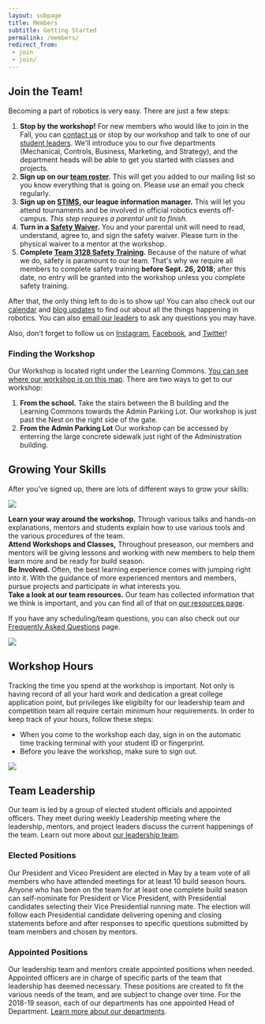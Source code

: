 ```yaml
---
layout: subpage
title: Members
subtitle: Getting Started
permalink: /members/
redirect_from:
 - join
 - join/
---
```


## Join the Team!
Becoming a part of robotics is very easy. There are just a few steps:

<!--
Uncomment this portion near the end of the school year.
1. **Come to Narwhal Orientation.** On Narwhal Intro Day, each of our five divisons (Mechanical, Controls, Business, Marketing, and Strategy) will be giving a brief introduction of what they do, and on Narwhal Information Days, eahc division will be giving a presentation to orient and acquaint new members, describe the work they do, how to join, and what training they will have available to get you started. Check out our [calendar](/members/calendar/) for dates and details.
-->
1. **Stop by the workshop!** For new members who would like to join in the Fall, you can [contact us](/contact/) or stop by our workshop and talk to one of our [student leaders](/about/leaders/). We'll introduce you to our five departments (Mechanical, Controls, Business, Marketing, and Strategy), and the department heads will be able to get you started with classes and projects.
2. **Sign up on our [team roster](https://team3128.us17.list-manage.com/subscribe?u=7c13b1f47db9b4f3392eda9f2&id=b93cada25a).** This will get you added to our mailing list so you know everything that is going on.  Please use an email you check regularly.
3. **Sign up on [STIMS](https://my.firstinspires.org/Dashboard/), our league information manager.** This will let you attend tournaments and be involved in official robotics events off-campus. *This step requires a parental unit to finish.*
4. **Turn in a [Safety Waiver](https://docs.google.com/document/d/1eKfQ-ij7vUV6zmvRvK-UCNH1psCDn2Wk-KJHHpBW6ec/edit?usp=sharing).** You and your parental unit will need to read, understand, agree to, and sign the safety waiver. Please turn in the physical waiver to a mentor at the workshop.
5. **Complete [Team 3128 Safety Training](/members/safety/).** Because of the nature of what we do, safety is paramount to our team. That's why we require all members to complete safety training **before Sept. 26, 2018**; after this date, no entry will be granted into the workshop unless you complete safety training.

After that, the only thing left to do is to show up! You can also check out our [calendar](/members/calendar/) and [blog updates](/blog/) to find out about all the things happening in robotics. You can also [email our leaders](/contact/) to ask any questions you may have.

Also, don't forget to follow us on [Instagram](https://www.instagram.com/stories/3128aluminarwhals/?hl=en), [Facebook](https://www.facebook.com/aluminumnarwhals), and [Twitter](https://twitter.com/FRCTeam3128)!

### Finding the Workshop
Our Workshop is located right under the Learning Commons. [You can see where our workshop is on this map](https://drive.google.com/file/d/1nmsMCm0ZSwcSjjCppgf_gx3leKmMs5WY/view?usp=sharing). There are two ways to get to our workshop:
1. **From the school.** Take the stairs between the B building and the Learning Commons towards the Admin Parking Lot. Our workshop is just past the Nest on the right side of the gate.
2. **From the Admin Parking Lot** Our workshop can be accessed by enterring the large concrete sidewalk just right of the Administration building.

## Growing Your Skills

After you’ve signed up, there are lots of different ways to grow your skills:

<img src="/assets/dank-photos/1.jpg" class="leftimage">

**Learn your way around the workshop.** Through various talks and hands-on explanations, mentors and students explain how to use various tools and the various procedures of the team.  
**Attend Workshops and Classes,** Throughout preseason, our members and mentors will be giving lessons and working with new members to help them learn more and be ready for build season.  
**Be Involved.** Often, the best learning experience comes with jumping right into it. With the guidance of more experienced mentors and members, pursue projects and participate in what interests you.  
**Take a look at our team resources.** Our team has collected information that we think is important, and you can find all of that on [our resources page](/resources/).

If you have any scheduling/team questions, you can also check out our [Frequently Asked Questions](/members/faq/) page.

<img src="/assets/dank-photos/2.JPG" class="rightimage">

## Workshop Hours

Tracking the time you spend at the workshop is important. Not only is having record of all your hard work and dedication a great college application point, but privileges like eligibilty for our leadership team and competition team all require certain minimum hour requirements. In order to keep track of your hours, follow these steps:
+ When you come to the workshop each day, sign in on the automatic time tracking terminal with your student ID or fingerprint.
+ Before you leave the workshop, make sure to sign out.

<img src="/assets/dank-photos/6.JPG" class="leftimage">

## Team Leadership

Our team is led by a group of elected student officials and appointed officers. They meet during weekly Leadership meeting where the leadership, mentors, and project leaders discuss the current happenings of the team. Learn out more about [our leadership team](/about/leaders/).

### Elected Positions

Our President and Viceo President are elected in May by a team vote of all members who have attended meetings for at least 10 build season hours. Anyone who has been on the team for at least one complete build season can self-nominate for President or Vice President, with Presidential candidates selecting their Vice Presidential running mate. The election will follow each Presidential candidate delivering opening and closing statements before and after responses to specific questions submitted by team members and chosen by mentors.

### Appointed Positions

Our leadership team and mentors create appointed positions when needed. Appointed officers are in charge of specific parts of the team that leadership has deemed necessary. These positions are created to fit the various needs of the team, and are subject to change over time. For the 2018-19 season, each of our departments has one appointed Head of Department. [Learn more about our departments](/about/departments/).
